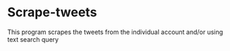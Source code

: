 # Scrape-tweets
This program scrapes the tweets from the individual account and/or using text search query 
